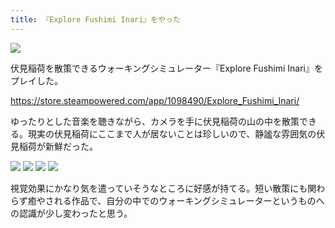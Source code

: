 ```yaml
---
title: 『Explore Fushimi Inari』をやった
---
```


![](https://i.imgur.com/GpbQrlqh.jpg)

伏見稲荷を散策できるウォーキングシミュレーター『Explore Fushimi Inari』をプレイした。

<https://store.steampowered.com/app/1098490/Explore_Fushimi_Inari/>

ゆったりとした音楽を聴きながら、カメラを手に伏見稲荷の山の中を散策できる。現実の伏見稲荷にここまで人が居ないことは珍しいので、静謐な雰囲気の伏見稲荷が新鮮だった。

![](https://i.imgur.com/NgPaYl2h.jpg)
![](https://i.imgur.com/9QDkvsgh.jpg)
![](https://i.imgur.com/vSfbT0Zh.jpg)
![](https://i.imgur.com/oqWhrdLh.jpg)

視覚効果にかなり気を遣っていそうなところに好感が持てる。短い散策にも関わらず癒やされる作品で、自分の中でのウォーキングシミュレーターというものへの認識が少し変わったと思う。
